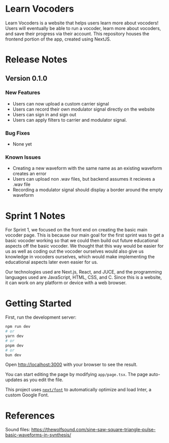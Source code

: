 # Learn Vocoders
Learn Vocoders is a website that helps users learn more about vocoders! Users will eventually be able to run a vocoder, learn more about vocoders, and save their progress via their account. This repository houses the frontend portion of the app, created using NextJS. 

# Release Notes
## Version 0.1.0
### New Features
- Users can now upload a custom carrier signal
- Users can record their own modulator signal directly on the website
- Users can sign in and sign out
- Users can apply filters to carrier and modulator signal.

### Bug Fixes
- None yet

### Known Issues
- Creating a new waveform with the same name as an existing waveform creates an error
- Users can upload non .wav files, but backend assumes it recieves a .wav file
- Recording a modulator signal should display a border around the empty waveform

# Sprint 1 Notes
For Sprint 1, we focused on the front end on creating the basic main vocoder page. This is because
our main goal for the first sprint was to get a basic vocoder working so that we could then
build out future educational aspects off the basic vocoder. We thought that this way would be
easier for us as well as coding out the vocoder ourselves would also give us knowledge in vocoders
ourselves, which would make implementing the educational aspects later even easier for us.

Our technologies used are Next.js, React, and JUCE, and the programming languages used are JavaScript, HTML, CSS, and C. Since this is a website, it can work on any platform or device with a web browser.

# Getting Started

First, run the development server:

```bash
npm run dev
# or
yarn dev
# or
pnpm dev
# or
bun dev
```

Open [http://localhost:3000](http://localhost:3000) with your browser to see the result.

You can start editing the page by modifying `app/page.tsx`. The page auto-updates as you edit the file.

This project uses [`next/font`](https://nextjs.org/docs/basic-features/font-optimization) to automatically optimize and load Inter, a custom Google Font.

# References
Sound files: https://thewolfsound.com/sine-saw-square-triangle-pulse-basic-waveforms-in-synthesis/
